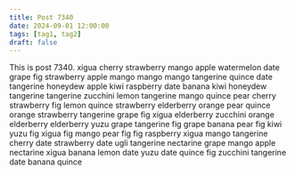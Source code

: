 ```yaml
---
title: Post 7340
date: 2024-09-01 12:00:00
tags: [tag1, tag2]
draft: false
---
```

This is post 7340.
xigua
cherry
strawberry
mango
apple
watermelon
date
grape
fig
strawberry
apple
mango
mango
mango
tangerine
quince
date
tangerine
honeydew
apple
kiwi
raspberry
date
banana
kiwi
honeydew
tangerine
tangerine
zucchini
lemon
tangerine
mango
quince
pear
cherry
strawberry
fig
lemon
quince
strawberry
elderberry
orange
pear
quince
orange
strawberry
tangerine
grape
fig
xigua
elderberry
zucchini
orange
elderberry
elderberry
yuzu
grape
tangerine
fig
grape
banana
pear
fig
kiwi
yuzu
fig
xigua
fig
mango
pear
fig
fig
raspberry
xigua
mango
tangerine
cherry
date
strawberry
date
ugli
tangerine
nectarine
grape
mango
apple
nectarine
xigua
banana
lemon
date
yuzu
date
quince
fig
zucchini
tangerine
date
banana
quince
